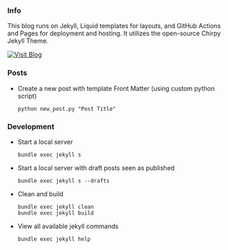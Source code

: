 ### Info

This blog runs on Jekyll, Liquid templates for layouts, and GitHub Actions and Pages for deployment and hosting. It utilizes the open-source Chirpy Jekyll Theme.

[![Visit Blog](https://img.shields.io/badge/Visit-%20Blog-brightgreen?style=for-the-badge)](https://blog.ryo-wijaya.me)

### Posts

- Create a new post with template Front Matter (using custom python script)

  ```shell
  python new_post.py "Post Title"
  ```

### Development

- Start a local server

  ```shell
  bundle exec jekyll s
  ```

- Start a local server with draft posts seen as published

  ```shell
  bundle exec jekyll s --drafts
  ```

- Clean and build

  ```shell
  bundle exec jekyll clean
  bundle exec jekyll build
  ```

- View all available jekyll commands
  ```shell
  bundle exec jekyll help
  ```
